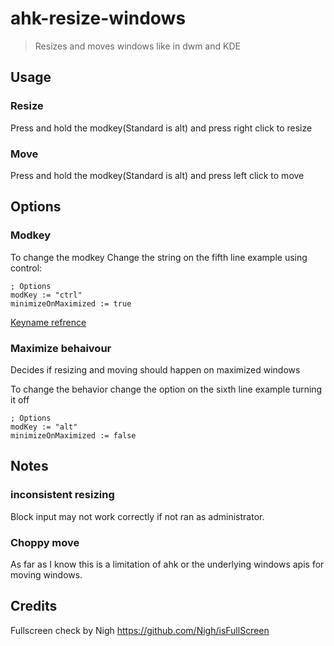 # ahk-resize-windows
> Resizes and moves windows like in dwm and KDE

## Usage
### Resize
Press and hold the modkey(Standard is alt) and press right click to resize

### Move
Press and hold the modkey(Standard is alt) and press left click to move
## Options
### Modkey
To change the modkey Change the string on the fifth line
example using control: 
```ahk
; Options
modKey := "ctrl"
minimizeOnMaximized := true
```
[Keyname refrence](https://www.autohotkey.com/docs/v2/KeyList.htm)
### Maximize behaivour
Decides if resizing and moving should happen on maximized windows

To change the behavior change the option on the sixth line
example turning it off
```ahk
; Options
modKey := "alt"
minimizeOnMaximized := false
```
## Notes
### inconsistent resizing
Block input may not work correctly if not ran as administrator.

### Choppy move
As far as I know this is a limitation of ahk or the underlying windows apis for moving windows.

## Credits
Fullscreen check by Nigh https://github.com/Nigh/isFullScreen
